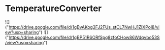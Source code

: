 # TemperatureConverter

![] ("https://drive.google.com/file/d/1gBvAKog3FJ2FUs_stCL7NwHJ1ZIXPol8/view?usp=sharing")
![] ("https://drive.google.com/file/d/1gBP51R6ORfSpg8zfoCHow86Wdqvbo53S/view?usp=sharing")

